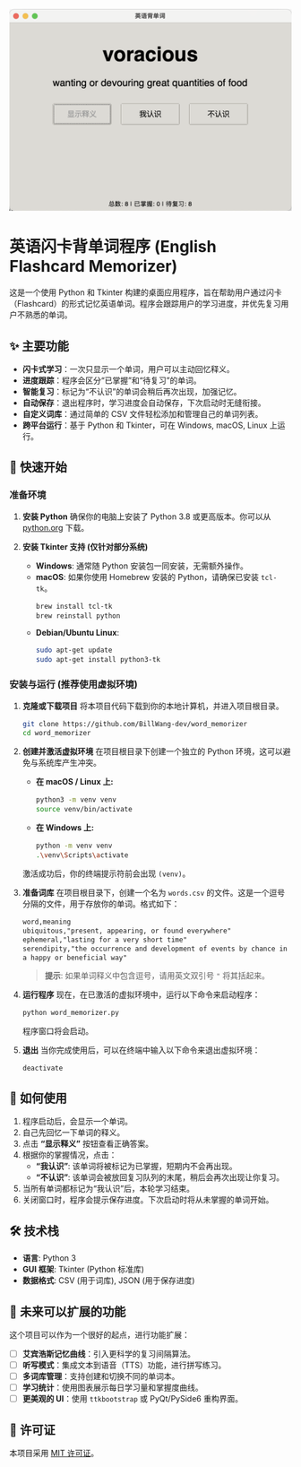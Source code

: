 ![](assets/img/screenshot.png)
# 英语闪卡背单词程序 (English Flashcard Memorizer)

这是一个使用 Python 和 Tkinter 构建的桌面应用程序，旨在帮助用户通过闪卡（Flashcard）的形式记忆英语单词。程序会跟踪用户的学习进度，并优先复习用户不熟悉的单词。


## ✨ 主要功能

- **闪卡式学习**：一次只显示一个单词，用户可以主动回忆释义。
- **进度跟踪**：程序会区分“已掌握”和“待复习”的单词。
- **智能复习**：标记为“不认识”的单词会稍后再次出现，加强记忆。
- **自动保存**：退出程序时，学习进度会自动保存，下次启动时无缝衔接。
- **自定义词库**：通过简单的 CSV 文件轻松添加和管理自己的单词列表。
- **跨平台运行**：基于 Python 和 Tkinter，可在 Windows, macOS, Linux 上运行。

## 🚀 快速开始

### 准备环境

1.  **安装 Python**
    确保你的电脑上安装了 Python 3.8 或更高版本。你可以从 [python.org](https://www.python.org/downloads/) 下载。

2.  **安装 Tkinter 支持 (仅针对部分系统)**
    - **Windows**: 通常随 Python 安装包一同安装，无需额外操作。
    - **macOS**: 如果你使用 Homebrew 安装的 Python，请确保已安装 `tcl-tk`。
      ```bash
      brew install tcl-tk
      brew reinstall python
      ```
    - **Debian/Ubuntu Linux**:
      ```bash
      sudo apt-get update
      sudo apt-get install python3-tk
      ```

### 安装与运行 (推荐使用虚拟环境)

1.  **克隆或下载项目**
    将本项目代码下载到你的本地计算机，并进入项目根目录。
    ```bash
    git clone https://github.com/BillWang-dev/word_memorizer
    cd word_memorizer
    ```

2.  **创建并激活虚拟环境**
    在项目根目录下创建一个独立的 Python 环境，这可以避免与系统库产生冲突。

    *   **在 macOS / Linux 上:**
        ```bash
        python3 -m venv venv
        source venv/bin/activate
        ```

    *   **在 Windows 上:**
        ```bash
        python -m venv venv
        .\venv\Scripts\activate
        ```
    激活成功后，你的终端提示符前会出现 `(venv)`。

3.  **准备词库**
    在项目根目录下，创建一个名为 `words.csv` 的文件。这是一个逗号分隔的文件，用于存放你的单词。格式如下：

    ```csv
    word,meaning
    ubiquitous,"present, appearing, or found everywhere"
    ephemeral,"lasting for a very short time"
    serendipity,"the occurrence and development of events by chance in a happy or beneficial way"
    ```
    > **提示**: 如果单词释义中包含逗号，请用英文双引号 `"` 将其括起来。

4.  **运行程序**
    现在，在已激活的虚拟环境中，运行以下命令来启动程序：

    ```bash
    python word_memorizer.py
    ```
    程序窗口将会启动。

5.  **退出**
    当你完成使用后，可以在终端中输入以下命令来退出虚拟环境：
    ```bash
    deactivate
    ```

## 📖 如何使用

1.  程序启动后，会显示一个单词。
2.  自己先回忆一下单词的释义。
3.  点击 **“显示释义”** 按钮查看正确答案。
4.  根据你的掌握情况，点击：
    - **“我认识”**: 该单词将被标记为已掌握，短期内不会再出现。
    - **“不认识”**: 该单词会被放回复习队列的末尾，稍后会再次出现让你复习。
5.  当所有单词都标记为“我认识”后，本轮学习结束。
6.  关闭窗口时，程序会提示保存进度。下次启动时将从未掌握的单词开始。

## 🛠️ 技术栈

- **语言**: Python 3
- **GUI 框架**: Tkinter (Python 标准库)
- **数据格式**: CSV (用于词库), JSON (用于保存进度)

## 🔮 未来可以扩展的功能

这个项目可以作为一个很好的起点，进行功能扩展：

- [ ] **艾宾浩斯记忆曲线**：引入更科学的复习间隔算法。
- [ ] **听写模式**：集成文本到语音（TTS）功能，进行拼写练习。
- [ ] **多词库管理**：支持创建和切换不同的单词本。
- [ ] **学习统计**：使用图表展示每日学习量和掌握度曲线。
- [ ] **更美观的 UI**：使用 `ttkbootstrap` 或 PyQt/PySide6 重构界面。

## 📄 许可证

本项目采用 [MIT 许可证](LICENSE)。